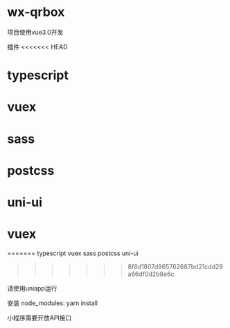 # wx-qrbox

项目使用vue3.0开发

插件
<<<<<<< HEAD
# typescript
# vuex
# sass
# postcss
# uni-ui
# vuex
=======
 typescript
 vuex
 sass
 postcss
 uni-ui
>>>>>>> 8f6d1807d965762687bd21cdd29a66df0d2b8e6c

请使用uniapp运行

安装 node_modules: yarn install

小程序需要开放API接口

